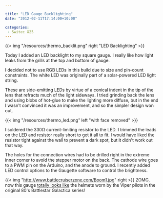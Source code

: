 ```yaml
---

title: "LED Gauge Backlighting"
date: "2012-02-11T17:14:00+10:00"

categories:
 - Switec X25
---
```

{{< img "/resources/thermo_backlit.png" right "LED Backlighting" >}}

Today I added an LED backlight to my square gauge.
I really like how light leaks from the grills at the top
and bottom of gauge.

<!--more-->

I decided not to use RGB LEDs in this build due to size
and pin-count constraints.
The white LED was originally part
of a solar-powered LED light string.

These are side-emitting
LEDs by virtue of a conical indent in the tip of the lens that
refracts much of the light sideways.
I tried grinding back the lens and using blobs of hot-glue to make
the lighting more diffuse, but in the end I wasn't convinced
it was an improvement, and so the simpler design won out.

{{< img "/resources/thermo_led.png" left "with face removed" >}}

I soldered the 330&#8486; current-limiting resistor to the LED.
I trimmed the leads on the LED and resistor really short to get it
all to fit.  I would have liked the resistor tight against
the wall to prevent a dark spot, but it didn't work out that way.

The holes for the connection wires had to be drilled
right in the extreme inner corner to avoid the stepper motor on the back.
The cathode wire goes to a PWM pin on the Arduino, and the anode
to ground.  I recently added LED control options to the Gaugette software
to control the brightness.

{{< img "http://www.battlecruiserzone.com/Boom1.jpg" right >}}
ZOMG, now this gauge [totally looks like](http://totallylookslike.icanhascheezburger.com/) the
helmets worn by the Viper pilots in the original 80's
Battlestar Galactica series!
